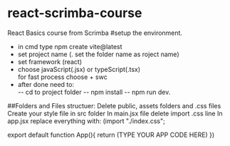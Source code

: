 # react-scrimba-course
React Basics course from Scrimba
#setup the environment.


- in cmd type npm create vite@latest  
- set project name (. set the folder name as roject name)  
- set framework (react)  
- choose javaScript(.jsx) or typeScript(.tsx)  
for fast process choose + swc  
- after done need to:  
-- cd to project folder
-- npm install
-- npm run dev.


##Folders and Files structuer:
Delete public, assets folders and .css files
Create your style file in src folder
In main.jsx file delete import .css line
In app.jsx replace everything with:
(import "./index.css";

export default function App(){
  return (TYPE YOUR APP CODE HERE)
})

